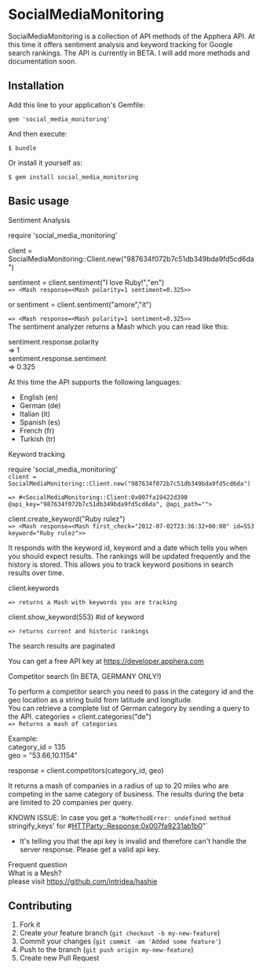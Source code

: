 # SocialMediaMonitoring

SocialMediaMonitoring is a collection of API methods of the Apphera API. At this time it offers sentiment analysis and keyword tracking for Google search rankings.
The API is currently in BETA. I will add more methods and documentation soon.
## Installation

Add this line to your application's Gemfile:

    gem 'social_media_monitoring'

And then execute:

    $ bundle

Or install it yourself as:

    $ gem install social_media_monitoring

## Basic usage

Sentiment Analysis

require 'social_media_monitoring'  

client = SocialMediaMonitoring::Client.new("987634f072b7c51db349bda9fd5cd6da")

sentiment = client.sentiment("I love Ruby!","en")  
`=> <Mash response=<Mash polarity=1 sentiment=0.325>>`

or
sentiment = client.sentiment("amore","it")

`=> <Mash response=<Mash polarity=1 sentiment=0.325>>`  
The sentiment analyzer returns a Mash which you can read like this:

sentiment.response.polarity  
=> 1  
sentiment.response.sentiment  
=> 0.325

At this time the API supports the following languages:  
* English (en)  
* German (de)  
* Italian (it)  
* Spanish (es)  
* French (fr)  
* Turkish (tr)  

Keyword tracking

require 'social_media_monitoring'      
`client = SocialMediaMonitoring::Client.new("987634f072b7c51db349bda9fd5cd6da")`
  
`=> #<SocialMediaMonitoring::Client:0x007fa19422d390 @api_key="987634f072b7c51db349bda9fd5cd6da", @api_path="">`  

client.create_keyword("Ruby rulez")  
`=> <Mash response=<Mash first_check="2012-07-02T23:36:32+00:00" id=553 keyword="Ruby rulez">>`

It responds with the keyword id, keyword and a date which tells you when you should expect results. The rankings will be updated frequently and
the history is stored. This allows you to track keyword positions in search results over time.

client.keywords  

`=> returns a Mash with keywords you are tracking`

client.show_keyword(553)  #id of keyword

`=> returns current and historic rankings`

The search results are paginated

You can get a free API key at https://developer.apphera.com

Competitor search (In BETA, GERMANY ONLY!)  

To perform a competitor search you need to pass in the category id and the geo location as a string build from latitude and longitude.   
You can retrieve a complete list of German category by sending a query to the API.
categories = client.categories("de")  
`=> Returns a mash of categories`

Example:  
category_id = 135  
geo = "53.66,10.1154"  

response = client.competitors(category_id, geo)

It returns a mash of companies in a radius of up to 20 miles who are competing in the same category of business. The results during the beta are limited to 20 companies per query.   



KNOWN ISSUE:
In case you get a `"NoMethodError: undefined method `stringify_keys' for #<HTTParty::Response:0x007fa9231ab1b0>"`
- It's telling you that the api key is invalid and therefore can't handle the server response. Please get a valid api key. 

Frequent question  
What is a Mesh?  
please visit https://github.com/intridea/hashie  


## Contributing

1. Fork it
2. Create your feature branch (`git checkout -b my-new-feature`)
3. Commit your changes (`git commit -am 'Added some feature'`)
4. Push to the branch (`git push origin my-new-feature`)
5. Create new Pull Request

